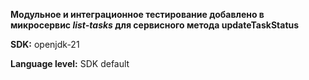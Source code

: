 **Модульное и интеграционное тестирование добавлено в микросервис *list-tasks* для сервисного метода updateTaskStatus**

**SDK:** openjdk-21

**Language level:** SDK default